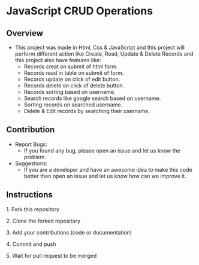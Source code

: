 # JavaScript CRUD Operations

<h2>Overview</h2>

- This project was made in Html, Css & JavaScript and this project will perform different action like Create, Read, Update & Delete Records and this project also have features like:
    - Records creat on submit of html form.
    - Records read in table on submit of form.
    - Records update on click of edit button.
    - Records delete on click of delete button.
    - Records sorting based on username.
    - Search records like google search based on username.
    - Sorting records on searched username.
    - Delete & Edit records by searching their username.

<h2>Contribution</h2>

- Report Bugs: 
    - If you found any bug, please open an issue and let us know the problem.
- Suggestions:
    - If you are a developer and have an awesome idea to make this code better then open an issue and let us know how can we
      improve it.

<h2>Instructions</h2>
<p>1. Fork this repository </p>
<p>2. Clone the forked repository </p>
<p>3. Add your contributions (code or documentation) </p>
<p>4. Commit and push </p>
<p>5. Wait for pull request to be merged </p>